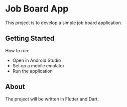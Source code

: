 # Job Board App
This project is to develop a simple job board application. 

## Getting Started
How to run:

- Open in Android Studio
- Set up a mobile emulator
- Run the application

## About
The project will be written in Flutter and Dart. 